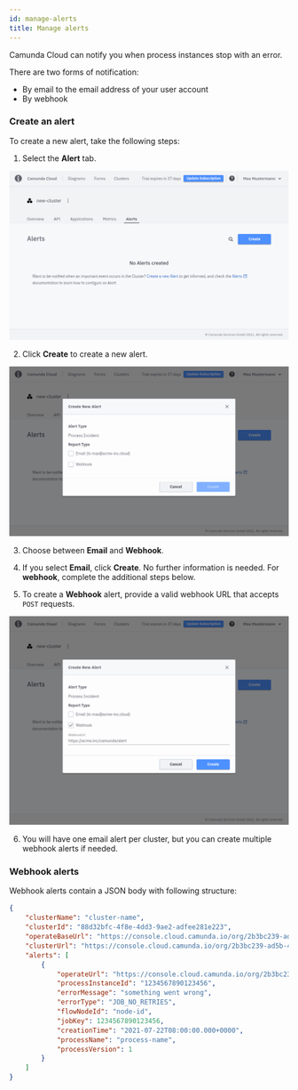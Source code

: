 ```yaml
---
id: manage-alerts
title: Manage alerts
---
```


Camunda Cloud can notify you when process instances stop with an error.

There are two forms of notification:

- By email to the email address of your user account
- By webhook

### Create an alert

To create a new alert, take the following steps:

1. Select the **Alert** tab.

![cluster-details](./img/cluster-detail-alerts.png)

2. Click **Create** to create a new alert.

![create-alert](./img/cluster-detail-create-alert.png)

3. Choose between **Email** and **Webhook**.

4. If you select **Email**, click **Create**. No further information is needed. For **webhook**, complete the additional steps below.

5. To create a **Webhook** alert, provide a valid webhook URL that accepts `POST` requests.

![create-alert-webhook](./img/cluster-detail-alerts-webhook.png)

6. You will have one email alert per cluster, but you can create multiple webhook alerts if needed.

### Webhook alerts

Webhook alerts contain a JSON body with following structure:

```json
{
    "clusterName": "cluster-name",
    "clusterId": "88d32bfc-4f8e-4dd3-9ae2-adfee281e223",
    "operateBaseUrl": "https://console.cloud.camunda.io/org/2b3bc239-ad5b-4eef-80e0-6ef5139ed66a/cluster/88d32bfc-4f8e-4dd3-9ae2-adfee281e223/operate",
    "clusterUrl": "https://console.cloud.camunda.io/org/2b3bc239-ad5b-4eef-80e0-6ef5139ed66a/cluster/88d32bfc-4f8e-4dd3-9ae2-adfee281e223",
    "alerts": [
        {
            "operateUrl": "https://console.cloud.camunda.io/org/2b3bc239-ad5b-4eef-80e0-6ef5139ed66a/cluster/88d32bfc-4f8e-4dd3-9ae2-adfee281e223/operate/#/instances/2251799829404548",
            "processInstanceId": "1234567890123456",
            "errorMessage": "something went wrong",
            "errorType": "JOB_NO_RETRIES",
            "flowNodeId": "node-id",
            "jobKey": 1234567890123456,
            "creationTime": "2021-07-22T08:00:00.000+0000",
            "processName": "process-name",
            "processVersion": 1
        }
    ]
}
```

